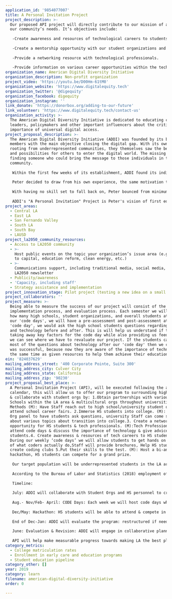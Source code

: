 ```yaml
---
application_id: '9854077007'
title: A Personal Invitation Project
project_description: >-
  Our proposed API project will directly contribute to our mission of addressing
  our community’s needs. It’s objectives include: 
   
   -Create awareness and resources of technological careers to students in High school. 
   
   -Create a mentorship opportunity with our student organizations and high school students. 
   
   -Provide a networking resource with technological professionals. 
   
   -Provide information on various career opportunities within the technological field.
organization_name: American Digital Diversity Initiative
organization_description: Non-profit organization
project_video: 'https://youtu.be/D00Hm-61tM0'
organization_website: 'https://www.digitalequity.tech'
organization_twitter: '@digequity'
organization_facebook: digequity
organization_instagram: ''
link_donate: 'https://donorbox.org/adding-to-our-future'
link_volunteer: 'https://www.digitalequity.tech/contact-us'
organization_activity: >-
  The American Digital Diversity Initiative is dedicated to educating community
  leaders, policymakers and other important influencers about the critical
  importance of universal digital access.
project_proposal_description: >-
  The American Digital Diversity Initiative (ADDI) was founded by its board
  members with the main objective closing the digital gap. With its own members
  rooting from underrepresented communities, they themselves saw the benefits
  and possibilities for others to enter the digital world. The missing piece was
  finding someone who could bring the message to those individuals in the
  community. 
   
   Within the first few weeks of its establishment, ADDI found its individual that could spread the message. Peter, who would be the Executive director of the nonprofit, decided to take the challenge in structuring the organization. Peter's higher education background made for an easy transition into the nonprofit world. The hard part was deciding in what direction for ADDI to go. As you have seen, underrepresented groups of any age, make up a low percentage in the digital world. 
   
   Peter decided to draw from his own experience, the same motivation that led him towards higher education. As a first generation Latino entering college, the transition from high school to college was difficult. Decisions on what path to head towards and not necessarily knowing what to major enroll in, Peter could only rely on his average academic success in high school to support whatever decision to take. Unfortunately, Peter and like many first generation students, the transition into college came at a cost of struggling academically and being suspended for poor academics.
   
   With having no skill set to fall back on, Peter bounced from minimum wage jobs for years. Finally Peter, was able to go back to school and earn his bachelors, and his masters there after. Peter knew from that point his mission was to support and guide youth by preparing them for the obstacles of the real world which could lead them to possibles successes or failures. 
   
   ADDI's "A Personal Invitation" Project is Peter's vision of first educating and preparing high school students for a type of career/skill, computer programming, that can pave a successful way of life whether you earn a degree or not. The second being community outreach, where college students support the younger generation towards success in a world where underrepresented groups lack representation.
project_areas:
  - Central LA
  - East LA
  - San Fernando Valley
  - South LA
  - South Bay
  - LAUSD
project_la2050_community_resources:
  - Access to LA2050 community
  - >-
    Host public events on the topic your organization’s issue area (e.g. access
    to capital, education reform, clean energy, etc.) 
  - >-
    Communications support, including traditional media, social media, and
    LA2050 newsletter
  - Publicity/awareness
  - 'Capacity, including staff'
  - Strategy assistance and implementation
project_innovation_stage: Pilot project (testing a new idea on a small scale to prove feasibility)
project_collaborators: ''
project_measure: >-
  Being able to measure the success of our project will consist of the
  implementation process, and evaluation process. Each semester we will evaluate
  how many high schools, student organizations, and overall students attended
  our 'code days', we will have a pre-assessment and post-assessment at every
  'code day', we would ask the high school students questions regarding coding
  and technology before and after. This is will help us understand if they are
  taking away key factors for the code day while also providing us feedback so
  we can see where we have to revaluate our project. If the students can answer
  most of the questions about technology after our 'code day' then we can say it
  was successful, because now they are aware of the importance of technology at
  the same time as given resources to help them achieve their educational goals.
ein: '824037629'
mailing_address_street: '400 Corporate Pointe, Suite 300'
mailing_address_city: Culver City
mailing_address_state: California
mailing_address_zip: '90230'
project_proposal_best_place: >-
  A Personal Invitation Project (API), will be executed following the academic
  calendar, this will allow us to offer our program to surrounding high schools
  & collaborate with student orgs by: 1.Obtain partnerships with various High
  Schools within the LA area & multicultural orgs throughout universities in CA.
  Methods (M): Have Staff reach out to high school/university student orgs,
  attend school career fairs. 2.Immerse HS students into college. (M): Student
  Org panel to have students ask questions, university Staff can come speak
  about various topics about transition into college.3. Create a networking
  opportunity for HS students & tech professionals. (M):Tech Professionals can
  attend code days & discuss the importance of technology & give advice to
  students.4. Create awareness & resources of tech careers to HS students. (M):
  During our weekly ‘code days’ we will allow students to get hands on training
  of what coders actually do,Staff will provide brochures, Help HS students
  create coding clubs 5.Put their skills to the test. (M): Host a bi-annual
  hackathon, HS students can compete for a grand prize.
   
   Our target population will be underrepresented students in the LA area. 
   
   According to the Bureau of Labor and Statistics (2018) employment of computer & information technology is projected to grow “13% from 2016 to 2026”(Bureau of Labor Statistics, 2018), this is faster than the average for all occupations. Despite Black, Latinx, American & Native Pacific Islander makeup nearly 50% of the United States student population, in 2015 they only represented just 17% of computer science major (Steinglass, 2017). The reason most of these students are not in computer science is not due to lack of interest but due to the lack of resources & awareness.
   
   Timeline: 
   
   July: ADDI will collaborate with Student Orgs and HS personnel to create our CODE days.
   
   Aug.- Nov/Feb- April: CODE Days: Each week we will host code days which will immerse HS students into the university setting while obtaining resources from tech professionals & university staff. 
   
   Dec/May: Hackathon: HS students will be able to attend & compete in an all-day event to test their skills.
   
   End of Dec-Jan: ADDI will evaluate the program: restructured if need be & evaluate retention rates.
   
   June: Evaluation & Revision: ADDI will engage in collaborative planning, observations, followed by evaluation & refinement of the year.
   
   API will help make measurable progress towards making LA the best place to LEARN, because it will introduce underrepresented communities to a topic they are completely new to, which will bring in the early education aspects. Bringing in student orgs will also allow HS students to become immersed in college which will help with college matriculation rates.As careers in computer science begin to grow, API teaches students about possible careers within coding & provides an opportunity for them to become immersed in this profession which can help with youth unemployment & underemployment.
category_metrics:
  - College matriculation rates
  - Enrollment in early care and education programs
  - Student education pipeline
category_other: []
year: 2019
category: learn
filename: american-digital-diversity-initiative
order: 0

---
```


